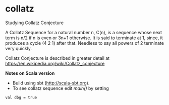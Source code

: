 # collatz
Studying Collatz Conjecture

A Collatz Sequence for a natural number n, C(n), is a sequence whose next term is n/2 if n is even or 3n+1 otherwise.
It is said to terminate at 1, since, it produces a cycle (4 2 1) after that.
Needless to say all powers of 2 terminate very quickly.

Collatz Conjecture is described in greater detail at https://en.wikipedia.org/wiki/Collatz_conjecture

**Notes on Scala version**
- Build using sbt (http://scala-sbt.org).
- To see collatz sequence edit *main()* by setting
```
val dbg = true
```
